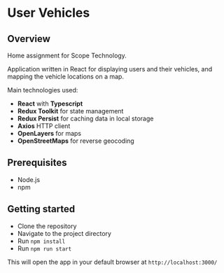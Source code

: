 # User Vehicles
## Overview
Home assignment for Scope Technology.

Application written in React for displaying users and their vehicles, and mapping the vehicle
locations on a map.

Main technologies used:
- **React** with **Typescript**
- **Redux Toolkit** for state management
- **Redux Persist** for caching data in local storage
- **Axios** HTTP client 
- **OpenLayers** for maps
- **OpenStreetMaps** for reverse geocoding

## Prerequisites
- Node.js
- npm
## Getting started
- Clone the repository
- Navigate to the project directory
- Run `npm install` 
- Run `npm run start`

This will open the app in your default browser at `http://localhost:3000/`

